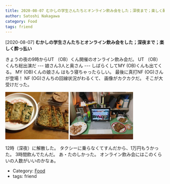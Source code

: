 ```yaml
---
title: 2020-08-07 むかしの学生さんたちとオンライン飲み会をした；深夜まで；楽しく酔っ払い
author: Satoshi Nakagawa
category: Food
tags: friend
---
```


[2020-08-07] **むかしの学生さんたちとオンライン飲み会をした；深夜まで；楽しく酔っ払い** 

 きょうの夜の9時からUT （OB）くん開催のオンライン飲み会だ。
UT （OB）くんち総出演だ ---
娘さん3人と奥さん ---
しばらくしてMY (OB)くんも出てくる。
MY (OB)くんの娘さん
はもう寝ちゃったらしい。
最後に真打NF (OG)さんが登場！
NF (OG)さんちの回線状況がわるくて、
画像がカクカクだ。
そこが大受けだった。

<a href="/pict/2020-08-07-nomikai-1.jpg"><img src="/pict/2020-08-07-nomikai-1.jpg" alt="" width="200"/></a>
<a href="/pict/2020-08-07-nomikai-2.jpg"><img src="/pict/2020-08-07-nomikai-2.jpg" alt="" width="200"/></a>

 12時（深夜）に解散した。
タクシーに乗らなくてすんだから、1万円もうかった。
3時間飲んでたんだ。
あ・たのしかった。
オンライン飲み会にはこのくらいの人数がいいのかなぁ。

- Category: [Food](https://merapano.github.io/categories.html#Food)
- tags: friend
